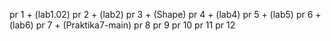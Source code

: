 pr 1 + (lab1.02)
pr 2 + (lab2)
pr 3 + (Shape)
pr 4 + (lab4)
pr 5 + (lab5)
pr 6 + (lab6)
pr 7 + (Praktika7-main)
pr 8
pr 9
pr 10
pr 11
pr 12
